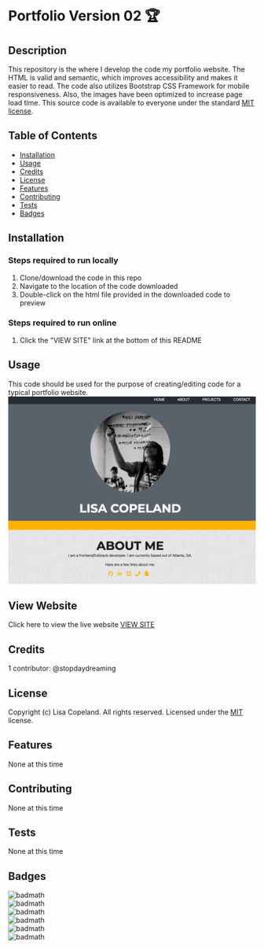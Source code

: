 # Portfolio Version 02 🏆

## Description 
This repository is the where I develop the code my portfolio website. The HTML is valid and semantic, which improves accessibility and makes it easier to read. The code also utilizes Bootstrap CSS Framework for mobile responsiveness. Also, the images have been optimized to increase page load time. This source code is available to everyone under the standard [MIT license](LICENSE).


## Table of Contents

* [Installation](#installation)
* [Usage](#usage)
* [Credits](#credits)
* [License](#license)
* [Features](#features)
* [Contributing](#contributing)
* [Tests](#tests)
* [Badges](#badges)


## Installation
### Steps required to run locally
1. Clone/download the code in this repo
2. Navigate to the location of the code downloaded
3. Double-click on the html file provided in the downloaded code to preview
### Steps required to run online
1. Click the "VIEW SITE" link at the bottom of this README

## Usage 
This code should be used for the purpose of creating/editing code for a typical portfolio website.
![portfolio](./assets/images/screenshot.png)

## View Website
Click here to view the live website [VIEW SITE](https://stopdaydreaming.github.io/super-duper-octo-portfolio-v2/)


## Credits
1 contributor: @stopdaydreaming

## License
Copyright (c) Lisa Copeland. All rights reserved.
Licensed under the [MIT](LICENSE) license.

## Features
None at this time

## Contributing
None at this time

## Tests
None at this time

## Badges
![badmath](https://img.shields.io/github/issues/stopdaydreaming/super-duper-octo-portfolio-v2)  
![badmath](https://img.shields.io/github/forks/stopdaydreaming/super-duper-octo-portfolio-v2)  
![badmath](https://img.shields.io/github/stars/stopdaydreaming/super-duper-octo-portfolio-v2)  
![badmath](https://img.shields.io/badge/license-MIT-green)  
![badmath](https://img.shields.io/badge/HTML-90.2%25-red)  
![badmath](https://img.shields.io/badge/CSS-9.8%25-purple)  

